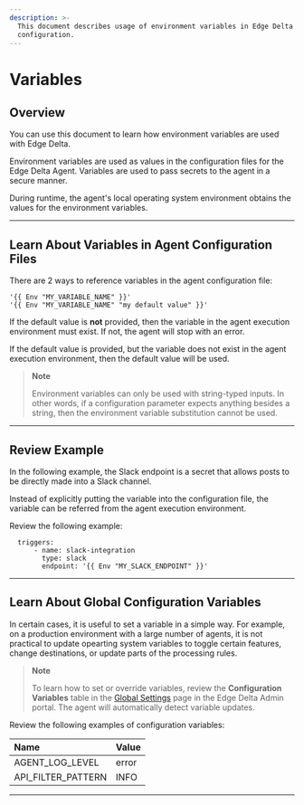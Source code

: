 ```yaml
---
description: >-
  This document describes usage of environment variables in Edge Delta
  configuration.
---
```


# Variables

## Overview

You can use this document to learn how environment variables are used with Edge Delta.

Environment variables are used as values in the configuration files for the Edge Delta Agent. Variables are used to pass secrets to the agent in a secure manner.

During runtime, the agent's local operating system environment obtains the values for the environment variables.

***

## Learn About Variables in Agent Configuration Files

There are 2 ways to reference variables in the agent configuration file:

```text
'{{ Env "MY_VARIABLE_NAME" }}'
'{{ Env "MY_VARIABLE_NAME" "my default value" }}'
```

If the default value is **not** provided, then the variable in the agent execution environment must exist. If not, the agent will stop with an error.  

If the default value is provided, but the variable does not exist in the agent execution environment, then the default value will be used.

> **Note**
> 
> Environment variables can only be used with string-typed inputs. In other words, if a configuration parameter expects anything besides a string, then the environment variable substitution cannot be used.

***

## Review Example

In the following example, the Slack endpoint is a secret that allows posts to be directly made into a Slack channel.

Instead of explicitly putting the variable into the configuration file, the variable can be referred from the agent execution environment. 

Review the following example: 

```text
  triggers:
      - name: slack-integration
        type: slack
        endpoint: '{{ Env "MY_SLACK_ENDPOINT" }}'
```

***

## Learn About Global Configuration Variables

In certain cases, it is useful to set a variable in a simple way. For example, on a production environment with a large number of agents, it is not practical to update opearting system variables to toggle certain features, change destinations, or update parts of the processing rules.

> **Note**
> 
> To learn how to set or override variables, review the **Configuration Variables** table in the [Global Settings](https://admin.edgedelta.com/global-settings) page in the Edge Delta Admin portal. The agent will automatically detect variable updates.

Review the following examples of configuration variables:

| Name | Value |
| :--- | :--- |
| AGENT\_LOG\_LEVEL | error |
| API\_FILTER\_PATTERN | INFO |

***

